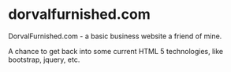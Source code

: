 dorvalfurnished.com
===================

DorvalFurnished.com - a basic business website a friend of mine.

A chance to get back into some current HTML 5 technologies, like bootstrap, jquery, etc.
